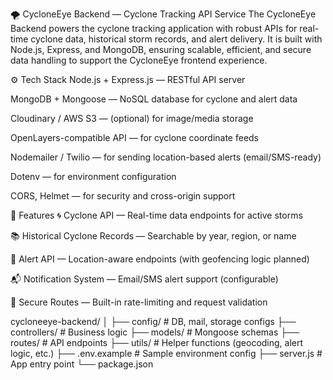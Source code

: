 🌪️ CycloneEye Backend — Cyclone Tracking API Service
The CycloneEye Backend powers the cyclone tracking application with robust APIs for real-time cyclone data, historical storm records, and alert delivery. It is built with Node.js, Express, and MongoDB, ensuring scalable, efficient, and secure data handling to support the CycloneEye frontend experience.

⚙️ Tech Stack
Node.js + Express.js — RESTful API server

MongoDB + Mongoose — NoSQL database for cyclone and alert data

Cloudinary / AWS S3 — (optional) for image/media storage

OpenLayers-compatible API — for cyclone coordinate feeds

Nodemailer / Twilio — for sending location-based alerts (email/SMS-ready)

Dotenv — for environment configuration

CORS, Helmet — for security and cross-origin support

🚀 Features
🌀 Cyclone API — Real-time data endpoints for active storms

📚 Historical Cyclone Records — Searchable by year, region, or name

📍 Alert API — Location-aware endpoints (with geofencing logic planned)

📬 Notification System — Email/SMS alert support (configurable)

🔐 Secure Routes — Built-in rate-limiting and request validation



cycloneeye-backend/
│
├── config/           # DB, mail, storage configs
├── controllers/      # Business logic
├── models/           # Mongoose schemas
├── routes/           # API endpoints
├── utils/            # Helper functions (geocoding, alert logic, etc.)
├── .env.example      # Sample environment config
├── server.js         # App entry point
└── package.json



